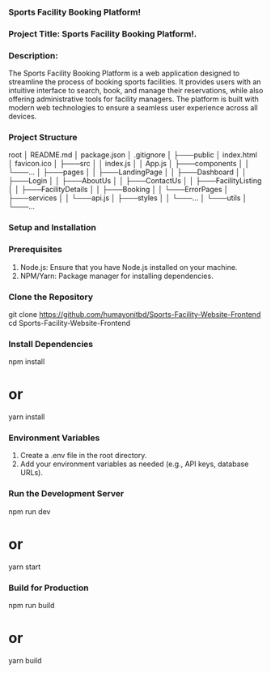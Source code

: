### Sports Facility Booking Platform!
### Project Title: Sports Facility Booking Platform!.
### Description:
The Sports Facility Booking Platform is a web application designed to streamline the process of booking sports facilities. It provides users with an intuitive interface to search, book, and manage their reservations, while also offering administrative tools for facility managers. The platform is built with modern web technologies to ensure a seamless user experience across all devices.

### Project Structure
root
│   README.md
│   package.json
│   .gitignore
│
├───public
│       index.html
│       favicon.ico
│
├───src
│   │   index.js
│   │   App.js
│   ├───components
│   │   └───...
│   ├───pages
│   │   ├───LandingPage
│   │   ├───Dashboard
│   │   ├───Login
│   │   ├───AboutUs
│   │   ├───ContactUs
│   │   ├───FacilityListing
│   │   ├───FacilityDetails
│   │   ├───Booking
│   │   └───ErrorPages
│   ├───services
│   │   └───api.js
│   ├───styles
│   │   └───...
│   └───utils
│       └───...


### Setup and Installation
### Prerequisites
1. Node.js: Ensure that you have Node.js installed on your machine.
2. NPM/Yarn: Package manager for installing dependencies.

### Clone the Repository
git clone https://github.com/humayonitbd/Sports-Facility-Website-Frontend
cd Sports-Facility-Website-Frontend

### Install Dependencies
npm install
# or
yarn install

### Environment Variables
1. Create a .env file in the root directory.
2. Add your environment variables as needed (e.g., API keys, database URLs).

### Run the Development Server
npm run dev
# or
yarn start

### Build for Production
npm run build
# or
yarn build
